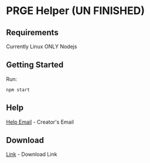 # PRGE Helper (UN FINISHED)

## Requirements
  Currently Linux ONLY
  Nodejs

## Getting Started
 Run:
  ```
npm start
  ```
## Help
  [Help Email](mailto:evanac21@gmail.com) - Creator's Email

## Download
 [Link](https://drive.google.com/open?id=1DA0nVEqxxPmYqN-7TkidT88iN61xZw4L) - Download Link

